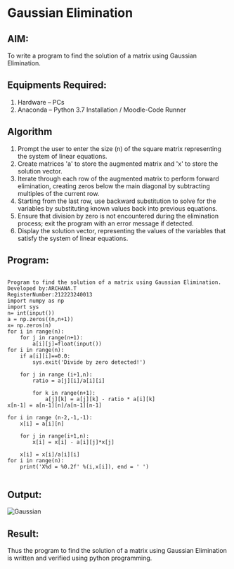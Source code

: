 # Gaussian Elimination

## AIM:
To write a program to find the solution of a matrix using Gaussian Elimination.

## Equipments Required:
1. Hardware – PCs
2. Anaconda – Python 3.7 Installation / Moodle-Code Runner

## Algorithm
1. Prompt the user to enter the size (n) of the square matrix representing the system of linear equations.
2. Create matrices 'a' to store the augmented matrix and 'x' to store the solution vector.
3. Iterate through each row of the augmented matrix to perform forward elimination, creating zeros below the main diagonal by subtracting multiples of the current row.
4. Starting from the last row, use backward substitution to solve for the variables by substituting known values back into previous equations.
5. Ensure that division by zero is not encountered during the elimination process; exit the program with an error message if detected.
6. Display the solution vector, representing the values of the variables that satisfy the system of linear equations.
## Program:
```

Program to find the solution of a matrix using Gaussian Elimination.
Developed by:ARCHANA.T 
RegisterNumber:212223240013
import numpy as np
import sys
n= int(input())
a = np.zeros((n,n+1))
x= np.zeros(n)
for i in range(n):
    for j in range(n+1):
        a[i][j]=float(input())
for i in range(n):
    if a[i][i]==0.0:
        sys.exit('Divide by zero detected!')
    
    for j in range (i+1,n):
        ratio = a[j][i]/a[i][i]
        
        for k in range(n+1):
            a[j][k] = a[j][k] - ratio * a[i][k]
x[n-1] = a[n-1][n]/a[n-1][n-1]

for i in range (n-2,-1,-1):
    x[i] = a[i][n]
    
    for j in range(i+1,n):
        x[i] = x[i] - a[i][j]*x[j]
        
    x[i] = x[i]/a[i][i]
for i in range(n):
    print('X%d = %0.2f' %(i,x[i]), end = ' ')
     
```

## Output:

![Gaussian ](https://github.com/ARCHANAT1305/Gaussian/assets/145975189/6f15cf4c-6a0d-427d-9ae3-bce5a4dd29fa)


## Result:
Thus the program to find the solution of a matrix using Gaussian Elimination is written and verified using python programming.

